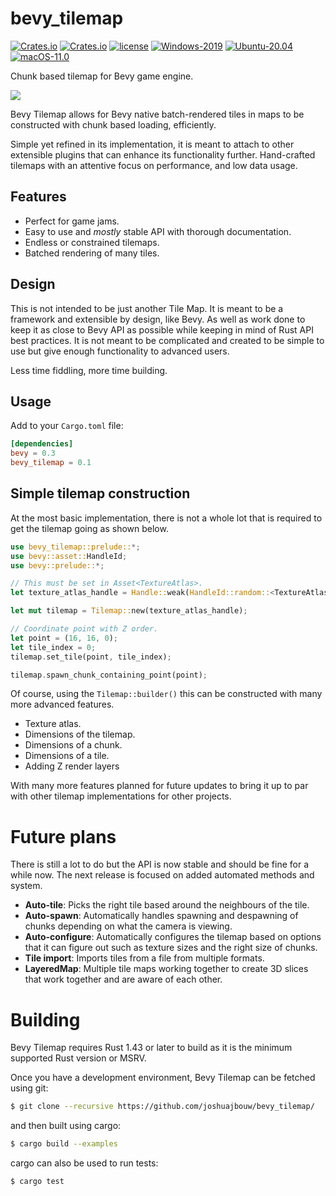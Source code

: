 # bevy_tilemap
[![Crates.io](https://img.shields.io/crates/v/bevy_tilemap.svg)](https://crates.io/crates/bevy_tilemap)
[![Crates.io](https://img.shields.io/crates/d/bevy_tilemap.svg)](https://crates.io/crates/bevy_tilemap)
[![license](https://img.shields.io/badge/license-MIT-blue.svg)](https://github.com/joshuajbouw/bevy_tilemap/blob/master/LICENSE)
[![Windows-2019](https://github.com/joshuajbouw/bevy_tilemap/workflows/Windows-2019/badge.svg)](https://github.com/joshuajbouw/bevy_tilemap/actions)
[![Ubuntu-20.04](https://github.com/joshuajbouw/bevy_tilemap/workflows/Ubuntu-20.04/badge.svg)](https://github.com/joshuajbouw/bevy_tilemap/actions)
[![macOS-11.0](https://github.com/joshuajbouw/bevy_tilemap/workflows/macOS-11.0/badge.svg)](https://github.com/joshuajbouw/bevy_tilemap/actions)

Chunk based tilemap for Bevy game engine.

![](assets/img/logo.gif)

Bevy Tilemap allows for Bevy native batch-rendered tiles in maps to be 
constructed with chunk based loading, efficiently.

Simple yet refined in its implementation, it is meant to attach to other 
extensible plugins that can enhance its functionality further. Hand-crafted
tilemaps with an attentive focus on performance, and low data usage.

## Features
* Perfect for game jams.
* Easy to use and *mostly* stable API with thorough documentation.
* Endless or constrained tilemaps.
* Batched rendering of many tiles.

## Design 
This is not intended to be just another Tile Map. It is meant to be a framework 
and extensible by design, like Bevy. As well as work done to keep it as close to 
Bevy API as possible while keeping in mind of Rust API best practices. It is not
meant to be complicated and created to be simple to use but give enough 
functionality to advanced users.

Less time fiddling, more time building.

## Usage
Add to your `Cargo.toml` file:
```toml
[dependencies]
bevy = 0.3
bevy_tilemap = 0.1
```

## Simple tilemap construction

At the most basic implementation, there is not a whole lot that is required to
get the tilemap going as shown below.

```rust
use bevy_tilemap::prelude::*;
use bevy::asset::HandleId;
use bevy::prelude::*;

// This must be set in Asset<TextureAtlas>.
let texture_atlas_handle = Handle::weak(HandleId::random::<TextureAtlas>());

let mut tilemap = Tilemap::new(texture_atlas_handle);

// Coordinate point with Z order.
let point = (16, 16, 0);
let tile_index = 0;
tilemap.set_tile(point, tile_index);

tilemap.spawn_chunk_containing_point(point);
```

Of course, using the `Tilemap::builder()` this can be constructed with many more
advanced features.

* Texture atlas.
* Dimensions of the tilemap.
* Dimensions of a chunk.
* Dimensions of a tile.
* Adding Z render layers

With many more features planned for future updates to bring it up to par with
other tilemap implementations for other projects.

# Future plans

There is still a lot to do but the API is now stable and should be fine for a
while now. The next release is focused on added automated methods and system.

- **Auto-tile**: Picks the right tile based around the neighbours of the tile.
- **Auto-spawn**: Automatically handles spawning and despawning of chunks
depending on what the camera is viewing.
- **Auto-configure**: Automatically configures the tilemap based on options 
that it can figure out such as texture sizes and the right size of chunks.
- **Tile import**: Imports tiles from a file from multiple formats.
- **LayeredMap**: Multiple tile maps working together to create 3D slices that
work together and are aware of each other.

# Building

Bevy Tilemap requires Rust 1.43 or later to build as it is the minimum supported
Rust version or MSRV.

Once you have a development environment, Bevy Tilemap can be fetched using git:

```bash
$ git clone --recursive https://github.com/joshuajbouw/bevy_tilemap/
```

and then built using cargo:

```bash
$ cargo build --examples
```

cargo can also be used to run tests:

```
$ cargo test
```
